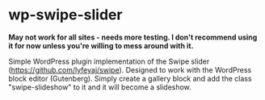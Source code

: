 # wp-swipe-slider
**May not work for all sites - needs more testing. I don't recommend using it for now unless you're willing to mess around with it.**

Simple WordPress plugin implementation of the Swipe slider (https://github.com/lyfeyaj/swipe). Designed to work with the WordPress block editor (Gutenberg). Simply create a gallery block and add the class "swipe-slideshow" to it and it will become a slideshow.
